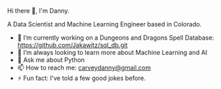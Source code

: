 Hi there 👋, I'm Danny.

A Data Scientist and Machine Learning Engineer based in Colorado.

- 🔭 I’m currently working on a Dungeons and Dragons Spell Database: https://github.com/Jakawitz/sql_db.git
- 🌱 I’m always looking to learn more about Machine Learning and AI
- 💬 Ask me about Python
- 📫 How to reach me: carveydanny@gmail.com
- ⚡ Fun fact: I've told a few good jokes before.

